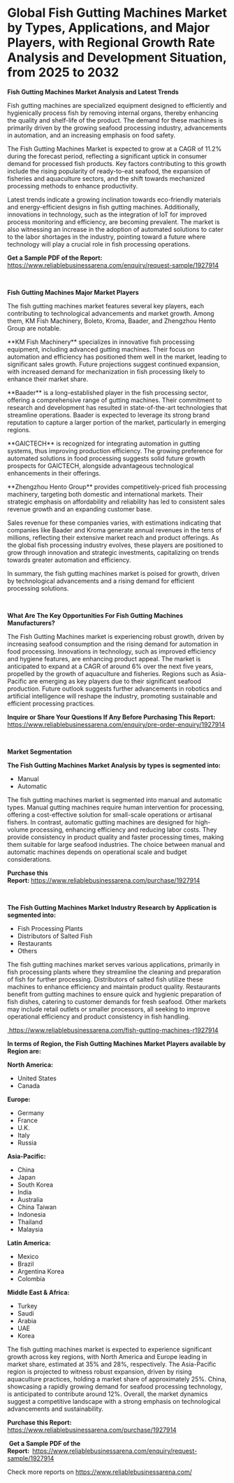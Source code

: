 <p><h1>Global Fish Gutting Machines Market by Types, Applications, and Major Players, with Regional Growth Rate Analysis and Development Situation, from 2025 to 2032</h1></p><p><strong>Fish Gutting Machines Market Analysis and Latest Trends</strong></p>
<p><p>Fish gutting machines are specialized equipment designed to efficiently and hygienically process fish by removing internal organs, thereby enhancing the quality and shelf-life of the product. The demand for these machines is primarily driven by the growing seafood processing industry, advancements in automation, and an increasing emphasis on food safety.</p><p>The Fish Gutting Machines Market is expected to grow at a CAGR of 11.2% during the forecast period, reflecting a significant uptick in consumer demand for processed fish products. Key factors contributing to this growth include the rising popularity of ready-to-eat seafood, the expansion of fisheries and aquaculture sectors, and the shift towards mechanized processing methods to enhance productivity.</p><p>Latest trends indicate a growing inclination towards eco-friendly materials and energy-efficient designs in fish gutting machines. Additionally, innovations in technology, such as the integration of IoT for improved process monitoring and efficiency, are becoming prevalent. The market is also witnessing an increase in the adoption of automated solutions to cater to the labor shortages in the industry, pointing toward a future where technology will play a crucial role in fish processing operations.</p></p>
<p><strong>Get a Sample PDF of the Report:&nbsp;</strong> <a href="https://www.reliablebusinessarena.com/enquiry/request-sample/1927914?utm_campaign=2324&utm_medium=2&utm_source=Github&utm_content=ia&utm_term=21022025&utm_id=fish-gutting-machines">https://www.reliablebusinessarena.com/enquiry/request-sample/1927914</a></p>
<p>&nbsp;</p>
<p><strong>Fish Gutting Machines Major Market Players</strong></p>
<p><p>The fish gutting machines market features several key players, each contributing to technological advancements and market growth. Among them, KM Fish Machinery, Boleto, Kroma, Baader, and Zhengzhou Hento Group are notable. </p><p>**KM Fish Machinery** specializes in innovative fish processing equipment, including advanced gutting machines. Their focus on automation and efficiency has positioned them well in the market, leading to significant sales growth. Future projections suggest continued expansion, with increased demand for mechanization in fish processing likely to enhance their market share.</p><p>**Baader** is a long-established player in the fish processing sector, offering a comprehensive range of gutting machines. Their commitment to research and development has resulted in state-of-the-art technologies that streamline operations. Baader is expected to leverage its strong brand reputation to capture a larger portion of the market, particularly in emerging regions.</p><p>**GAICTECH** is recognized for integrating automation in gutting systems, thus improving production efficiency. The growing preference for automated solutions in food processing suggests solid future growth prospects for GAICTECH, alongside advantageous technological enhancements in their offerings.</p><p>**Zhengzhou Hento Group** provides competitively-priced fish processing machinery, targeting both domestic and international markets. Their strategic emphasis on affordability and reliability has led to consistent sales revenue growth and an expanding customer base.</p><p>Sales revenue for these companies varies, with estimations indicating that companies like Baader and Kroma generate annual revenues in the tens of millions, reflecting their extensive market reach and product offerings. As the global fish processing industry evolves, these players are positioned to grow through innovation and strategic investments, capitalizing on trends towards greater automation and efficiency. </p><p>In summary, the fish gutting machines market is poised for growth, driven by technological advancements and a rising demand for efficient processing solutions.</p></p>
<p>&nbsp;</p>
<p><strong>What Are The Key Opportunities For Fish Gutting Machines Manufacturers?</strong></p>
<p><p>The Fish Gutting Machines market is experiencing robust growth, driven by increasing seafood consumption and the rising demand for automation in food processing. Innovations in technology, such as improved efficiency and hygiene features, are enhancing product appeal. The market is anticipated to expand at a CAGR of around 6% over the next five years, propelled by the growth of aquaculture and fisheries. Regions such as Asia-Pacific are emerging as key players due to their significant seafood production. Future outlook suggests further advancements in robotics and artificial intelligence will reshape the industry, promoting sustainable and efficient processing practices.</p></p>
<p><strong>Inquire or Share Your Questions If Any Before Purchasing This Report:</strong> <a href="https://www.reliablebusinessarena.com/enquiry/pre-order-enquiry/1927914?utm_campaign=2324&utm_medium=2&utm_source=Github&utm_content=ia&utm_term=21022025&utm_id=fish-gutting-machines">https://www.reliablebusinessarena.com/enquiry/pre-order-enquiry/1927914</a></p>
<p>&nbsp;</p>
<p><strong>Market Segmentation</strong></p>
<p><strong>The Fish Gutting Machines Market Analysis by types is segmented into:</strong></p>
<p><ul><li>Manual</li><li>Automatic</li></ul></p>
<p><p>The fish gutting machines market is segmented into manual and automatic types. Manual gutting machines require human intervention for processing, offering a cost-effective solution for small-scale operations or artisanal fishers. In contrast, automatic gutting machines are designed for high-volume processing, enhancing efficiency and reducing labor costs. They provide consistency in product quality and faster processing times, making them suitable for large seafood industries. The choice between manual and automatic machines depends on operational scale and budget considerations.</p></p>
<p><strong>Purchase this Report:&nbsp;</strong><a href="https://www.reliablebusinessarena.com/purchase/1927914?utm_campaign=2324&utm_medium=2&utm_source=Github&utm_content=ia&utm_term=21022025&utm_id=fish-gutting-machines">https://www.reliablebusinessarena.com/purchase/1927914</a></p>
<p>&nbsp;</p>
<p><strong>The Fish Gutting Machines Market Industry Research by Application is segmented into:</strong></p>
<p><ul><li>Fish Processing Plants</li><li>Distributors of Salted Fish</li><li>Restaurants</li><li>Others</li></ul></p>
<p><p>The fish gutting machines market serves various applications, primarily in fish processing plants where they streamline the cleaning and preparation of fish for further processing. Distributors of salted fish utilize these machines to enhance efficiency and maintain product quality. Restaurants benefit from gutting machines to ensure quick and hygienic preparation of fish dishes, catering to customer demands for fresh seafood. Other markets may include retail outlets or smaller processors, all seeking to improve operational efficiency and product consistency in fish handling.</p></p>
<p><a href="https://www.reliablebusinessarena.com/fish-gutting-machines-r1927914?utm_campaign=2324&utm_medium=2&utm_source=Github&utm_content=ia&utm_term=21022025&utm_id=fish-gutting-machines">&nbsp;https://www.reliablebusinessarena.com/fish-gutting-machines-r1927914</a></p>
<p><strong>In terms of Region, the Fish Gutting Machines Market Players available by Region are:</strong></p>
<p>
    <p> <strong> North America: </strong>
        <ul>
            <li>United States</li>
            <li>Canada</li>
        </ul>
        </p> 
    <p> <strong> Europe: </strong>
        <ul>
            <li>Germany</li>
            <li>France</li>
            <li>U.K.</li>
            <li>Italy</li>
            <li>Russia</li>
        </ul>
        </p> 
    <p> <strong> Asia-Pacific: </strong>
        <ul>
            <li>China</li>
            <li>Japan</li>
            <li>South Korea</li>
            <li>India</li>
            <li>Australia</li>
            <li>China Taiwan</li>
            <li>Indonesia</li>
            <li>Thailand</li>
            <li>Malaysia</li>
        </ul>
        </p> 
    <p> <strong> Latin America: </strong>
        <ul>
            <li>Mexico</li>
            <li>Brazil</li>
            <li>Argentina Korea</li>
            <li>Colombia</li>
        </ul>
        </p> 
    <p> <strong> Middle East & Africa: </strong>
        <ul>
            <li>Turkey</li>
            <li>Saudi</li>
            <li>Arabia</li>
            <li>UAE</li>
            <li>Korea</li>
        </ul>
    </p>
    </p>
<p><p>The fish gutting machines market is expected to experience significant growth across key regions, with North America and Europe leading in market share, estimated at 35% and 28%, respectively. The Asia-Pacific region is projected to witness robust expansion, driven by rising aquaculture practices, holding a market share of approximately 25%. China, showcasing a rapidly growing demand for seafood processing technology, is anticipated to contribute around 12%. Overall, the market dynamics suggest a competitive landscape with a strong emphasis on technological advancements and sustainability.</p></p>
<p><strong>Purchase this Report: </strong><a href="https://www.reliablebusinessarena.com/purchase/1927914?utm_campaign=2324&utm_medium=2&utm_source=Github&utm_content=ia&utm_term=21022025&utm_id=fish-gutting-machines">https://www.reliablebusinessarena.com/purchase/1927914</a></p>
<p>&nbsp;<strong>Get a Sample PDF of the Report:&nbsp;&nbsp;</strong><a href="https://www.reliablebusinessarena.com/enquiry/request-sample/1927914?utm_campaign=2324&utm_medium=2&utm_source=Github&utm_content=ia&utm_term=21022025&utm_id=fish-gutting-machines">https://www.reliablebusinessarena.com/enquiry/request-sample/1927914</a></p>
<p><strong></strong></p>
<p>Check more reports on <a href="https://www.reliablebusinessarena.com/?utm_campaign=2324&utm_medium=2&utm_source=Github&utm_content=ia&utm_term=21022025&utm_id=fish-gutting-machines">https://www.reliablebusinessarena.com/</a></p>